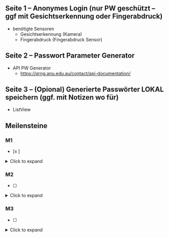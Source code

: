 ## Seite 1 – Anonymes Login (nur PW geschützt – ggf mit Gesichtserkennung oder Fingerabdruck)
- benötigte Sensoren
    - Gesichtserkennung (Kamera)
    - Fingerabdruck (Fingerabdruck Sensor)


## Seite 2 – Passwort Parameter Generator
- API PW Generator
    - https://qrng.anu.edu.au/contact/api-documentation/

## Seite 3 – (Opional) Generierte Passwörter LOKAL speichern (ggf. mit Notizen wo für)

- ListView

## Meilensteine 

### M1
- [x ] 
<details><summary>Click to expand</summary>
AF1 und AF2 sind erfüllt. Die Routen und die ListView/GridView müssen noch keine 
sinnvollen Daten beinhalten. 
</details>

### M2
- [ ] 
<details><summary>Click to expand</summary>
AF3 und AF4 sind erfüllt. Die App kann also Daten von einem Gerätesensor oder aus einer 
öffentlichen API darstellen und den authentifizierten Anwender erkennen. 
</details>

### M3
- [ ]  
<details><summary>Click to expand</summary>
Es wird die finale Version der App präsentiert, die alle oben genannten Anforderungen AF1-
5 erfüllt.
</details>
